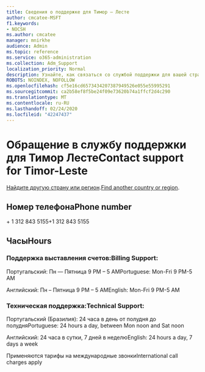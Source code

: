 ```yaml
---
title: Сведения о поддержке для Тимор — Лесте
author: cmcatee-MSFT
f1.keywords:
- NOCSH
ms.author: cmcatee
manager: mnirkhe
audience: Admin
ms.topic: reference
ms.service: o365-administration
ms.collection: Adm_Support
localization_priority: Normal
description: Узнайте, как связаться со службой поддержки для вашей страны или региона.
ROBOTS: NOINDEX, NOFOLLOW
ms.openlocfilehash: cf5e16cd6573434207387949526e055e55995291
ms.sourcegitcommit: ca2b58ef8f5be24f09e73620b74a1ffcf2d4c290
ms.translationtype: MT
ms.contentlocale: ru-RU
ms.lasthandoff: 02/24/2020
ms.locfileid: "42247437"
---
```

# <a name="contact-support-for-timor-leste"></a><span data-ttu-id="940f2-103">Обращение в службу поддержки для Тимор Лесте</span><span class="sxs-lookup"><span data-stu-id="940f2-103">Contact support for Timor-Leste</span></span>

<span data-ttu-id="940f2-104">[Найдите другую страну или регион](../contact-support-for-business-products.md).</span><span class="sxs-lookup"><span data-stu-id="940f2-104">[Find another country or region](../contact-support-for-business-products.md).</span></span>

## <a name="phone-number"></a><span data-ttu-id="940f2-105">Номер телефона</span><span class="sxs-lookup"><span data-stu-id="940f2-105">Phone number</span></span>
<span data-ttu-id="940f2-106">+ 1 312 843 5155</span><span class="sxs-lookup"><span data-stu-id="940f2-106">+1 312 843 5155</span></span>

## <a name="hours"></a><span data-ttu-id="940f2-107">Часы</span><span class="sxs-lookup"><span data-stu-id="940f2-107">Hours</span></span>
### <a name="billing-support"></a><span data-ttu-id="940f2-108">Поддержка выставления счетов:</span><span class="sxs-lookup"><span data-stu-id="940f2-108">Billing Support:</span></span>

<span data-ttu-id="940f2-109">Португальский: Пн — Пятница 9 PM – 5 AM</span><span class="sxs-lookup"><span data-stu-id="940f2-109">Portuguese: Mon-Fri 9 PM-5 AM</span></span>

<span data-ttu-id="940f2-110">Английский: Пн – Пятница 9 PM – 5 AM</span><span class="sxs-lookup"><span data-stu-id="940f2-110">English: Mon-Fri 9 PM-5 AM</span></span>

### <a name="technical-support"></a><span data-ttu-id="940f2-111">Техническая поддержка:</span><span class="sxs-lookup"><span data-stu-id="940f2-111">Technical Support:</span></span>

<span data-ttu-id="940f2-112">Португальский (Бразилия): 24 часа в день от полудня до полудня</span><span class="sxs-lookup"><span data-stu-id="940f2-112">Portuguese: 24 hours a day, between Mon noon and Sat noon</span></span>

<span data-ttu-id="940f2-113">Английский: 24 часа в сутки, 7 дней в неделю</span><span class="sxs-lookup"><span data-stu-id="940f2-113">English: 24 hours a day, 7 days a week</span></span>

<span data-ttu-id="940f2-114">Применяются тарифы на международные звонки</span><span class="sxs-lookup"><span data-stu-id="940f2-114">International call charges apply</span></span>